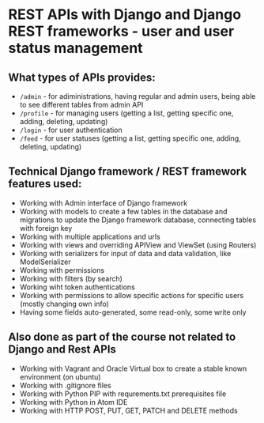 # REST APIs with Django and Django REST frameworks - user and user status management

## What types of APIs provides:
* `/admin` - for adiministrations, having regular and admin users, being able to see different tables from admin API
* `/profile` - for managing users (getting a list, getting specific one, adding, deleting, updating)
* `/login` - for user authentication
* `/feed` - for user statuses (getting a list, getting specific one, adding, deleting, updating)

## Technical Django framework / REST framework features used:
* Working with Admin interface of Django framework
* Working with models to create a few tables in the database and migrations to update the Django framework database, connecting tables with foreign key
* Working with multiple applications and urls
* Working with views and overriding APIView and ViewSet (using Routers)
* Working with serializers for input of data and data validation, like ModelSerializer
* Working with permissions 
* Working with filters (by search)
* Working wiht token authentications
* Working with permissions to allow specific actions for specific users (mostly changing own info)
* Having some fields auto-generated, some read-only, some write only

## Also done as part of the course not related to Django and Rest APIs
* Working with Vagrant and Oracle Virtual box to create a stable known environment (on ubuntu)
* Working with .gitignore files
* Working with Python PIP with requrements.txt prerequisites file
* Working with Python in Atom IDE
* Working with HTTP POST, PUT, GET, PATCH and DELETE methods
